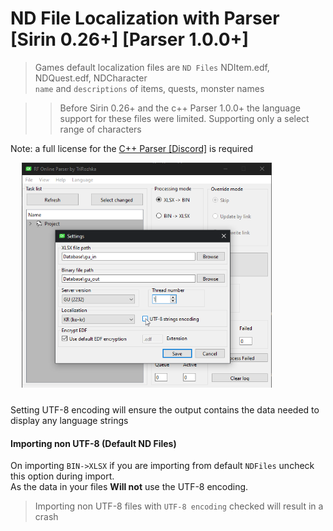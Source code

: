 # ND File Localization with Parser [Sirin 0.26+] [Parser 1.0.0+]

> Games default localization files are `ND Files` NDItem.edf, NDQuest.edf, NDCharacter\
> `name` and `descriptions` of items, quests, monster names

>> Before Sirin 0.26+ and the c++ Parser 1.0.0+ the language support for these files were limited. Supporting only a select range of characters 

Note: a full license for the [C++ Parser [Discord]](https://discord.gg/PCBvHdbP8f) is required 

<img width="400px" style="margin-left:18px; margin-bottom:10px" src="img/cpUgvMTJSe.png"/>

Setting UTF-8 encoding will ensure the output contains the data needed to display any language strings

#### Importing non UTF-8 (Default ND Files) ####

On importing `BIN->XLSX` if you are importing from default `NDFiles` uncheck this option during import.\
As the data in your files __Will not__ use the UTF-8 encoding.

> Importing non UTF-8 files with `UTF-8 encoding` checked will result in a crash
